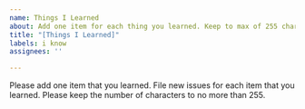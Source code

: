 ```yaml
---
name: Things I Learned
about: Add one item for each thing you learned. Keep to max of 255 characters.
title: "[Things I Learned]"
labels: i know
assignees: ''

---
```


Please add one item that you learned.  File new issues for each item that you learned.  Please keep the number of characters to no more than 255.
